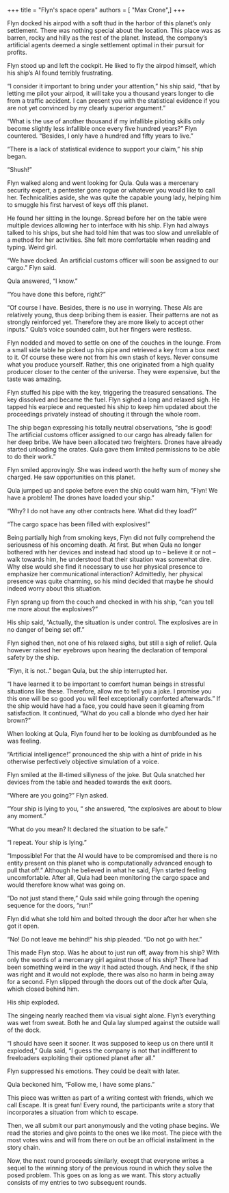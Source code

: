 +++
title = "Flyn's space opera"
authors = [ "Max Crone",]
+++

Flyn docked his airpod with a soft thud in the harbor of this planet’s only settlement. There was nothing special about the location. This place was as barren, rocky and hilly as the rest of the planet. Instead, the company’s artificial agents deemed a single settlement optimal in their pursuit for profits.

Flyn stood up and left the cockpit. He liked to fly the airpod himself, which his ship’s AI found terribly frustrating.

“I consider it important to bring under your attention,” his ship said, “that by letting me pilot your airpod, it will take you a thousand years longer to die from a traffic accident. I can present you with the statistical evidence if you are not yet convinced by my clearly superior argument.”

“What is the use of another thousand if my infallible piloting skills only become slightly less infallible once every five hundred years?” Flyn countered. “Besides, I only have a hundred and fifty years to live.”

“There is a lack of statistical evidence to support your claim,” his ship began.

“Shush!”

Flyn walked along and went looking for Qula. Qula was a mercenary security expert, a pentester gone rogue or whatever you would like to call her. Technicalities aside, she was quite the capable young lady, helping him to smuggle his first harvest of keys off this planet.

He found her sitting in the lounge. Spread before her on the table were multiple devices allowing her to interface with his ship. Flyn had always talked to his ships, but she had told him that was too slow and unreliable of a method for her activities. She felt more comfortable when reading and typing. Weird girl.

“We have docked. An artificial customs officer will soon be assigned to our cargo.” Flyn said.

Qula answered, “I know.”

“You have done this before, right?”

“Of course I have. Besides, there is no use in worrying. These AIs are relatively young, thus deep bribing them is easier. Their patterns are not as strongly reinforced yet. Therefore they are more likely to accept other inputs.” Qula’s voice sounded calm, but her fingers were restless.

Flyn nodded and moved to settle on one of the couches in the lounge. From a small side table he picked up his pipe and retrieved a key from a box next to it. Of course these were not from his own stash of keys. Never consume what you produce yourself. Rather, this one originated from a high quality producer closer to the center of the universe. They were expensive, but the taste was amazing.

Flyn stuffed his pipe with the key, triggering the treasured sensations. The key dissolved and became the fuel. Flyn sighed a long and relaxed sigh. He tapped his earpiece and requested his ship to keep him updated about the proceedings privately instead of shouting it through the whole room.

The ship began expressing his totally neutral observations, “she is good! The artificial customs officer assigned to our cargo has already fallen for her deep bribe. We have been allocated two freighters. Drones have already started unloading the crates. Qula gave them limited permissions to be able to do their work.”

Flyn smiled approvingly. She was indeed worth the hefty sum of money she charged. He saw opportunities on this planet.

Qula jumped up and spoke before even the ship could warn him, “Flyn! We have a problem! The drones have loaded your ship.”

“Why? I do not have any other contracts here. What did they load?”

“The cargo space has been filled with explosives!”

Being partially high from smoking keys, Flyn did not fully comprehend the seriousness of his oncoming death. At first. But when Qula no longer bothered with her devices and instead had stood up to – believe it or not – walk towards him, he understood that their situation was somewhat dire. Why else would she find it necessary to use her physical presence to emphasize her communicational interaction? Admittedly, her physical presence was quite charming, so his mind decided that maybe he should indeed worry about this situation.

Flyn sprang up from the couch and checked in with his ship, “can you tell me more about the explosives?”

His ship said, “Actually, the situation is under control. The explosives are in no danger of being set off.”

Flyn sighed then, not one of his relaxed sighs, but still a sigh of relief. Qula however raised her eyebrows upon hearing the declaration of temporal safety by the ship.

“Flyn, it is not..” began Qula, but the ship interrupted her.

“I have learned it to be important to comfort human beings in stressful situations like these. Therefore, allow me to tell you a joke. I promise you this one will be so good you will feel exceptionally comforted afterwards.” If the ship would have had a face, you could have seen it gleaming from satisfaction. It continued, “What do you call a blonde who dyed her hair brown?”

When looking at Qula, Flyn found her to be looking as dumbfounded as he was feeling.

“Artificial intelligence!” pronounced the ship with a hint of pride in his otherwise perfectively objective simulation of a voice.

Flyn smiled at the ill-timed sillyness of the joke. But Qula snatched her devices from the table and headed towards the exit doors.

“Where are you going?” Flyn asked.

“Your ship is lying to you, “ she answered, “the explosives are about to blow any moment.”

“What do you mean? It declared the situation to be safe.”

“I repeat. Your ship is lying.”

“Impossible! For that the AI would have to be compromised and there is no entity present on this planet who is computationally advanced enough to pull that off.” Although he believed in what he said, Flyn started feeling uncomfortable. After all, Qula had been monitoring the cargo space and would therefore know what was going on.

“Do not just stand there,” Qula said while going through the opening sequence for the doors, “run!”

Flyn did what she told him and bolted through the door after her when she got it open.

“No! Do not leave me behind!” his ship pleaded. “Do not go with her.”

This made Flyn stop. Was he about to just run off, away from his ship? With only the words of a mercenary girl against those of his ship? There had been something weird in the way it had acted though. And heck, if the ship was right and it would not explode, there was also no harm in being away for a second. Flyn slipped through the doors out of the dock after Qula, which closed behind him.

His ship exploded.

The singeing nearly reached them via visual sight alone. Flyn’s everything was wet from sweat. Both he and Qula lay slumped against the outside wall of the dock.

“I should have seen it sooner. It was supposed to keep us on there until it exploded,” Qula said, “I guess the company is not that indifferent to freeloaders exploiting their optioned planet after all.”

Flyn suppressed his emotions. They could be dealt with later.

Qula beckoned him, “Follow me, I have some plans.”

<div class="post-footer">
<p>
This piece was written as part of a writing contest with friends, which we call Escape. It is great fun!
Every round, the participants write a story that incorporates a situation from which to escape.
</p>
<p>
Then, we all submit our part anonymously and the voting phase begins.
We read the stories and give points to the ones we like most.
The piece with the most votes wins and will from there on out be an official installment in the story chain.
</p>
<p>
Now, the next round proceeds similarly, except that everyone writes a sequel to the winning story of the previous round in which they solve the posed problem.
This goes on as long as we want. This story actually consists of my entries to two subsequent rounds.
</p>
</div>

